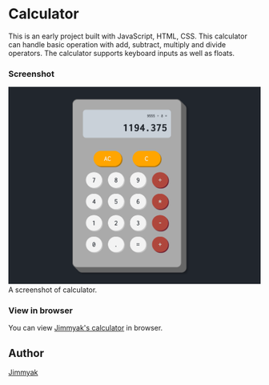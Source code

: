 # Calculator
This is an early project built with JavaScript, HTML, CSS.
This calculator can handle basic operation with add, subtract, multiply and divide operators. 
The calculator supports keyboard inputs as well as floats. 
### Screenshot
![Screenshot of calculator](/screenshot-calculator.png)
A screenshot of calculator.
### View in browser
You can view [Jimmyak's calculator](https://jimmyak91.github.io/calculator/) in browser.
## Author
[Jimmyak](https://github.com/jimmyak91)
